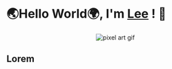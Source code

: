 # 🌏Hello World🌍, I'm [Lee](https://ludacris2g.github.io/) ! 🗿

<div style="text-align: center;">
  <img src="https://64.media.tumblr.com/4c989428ba947bc4966e07e76d36bd28/118ec01107834a73-07/s1280x1920/fdb109b146e112c17776b4198d1fa61396b951e0.gifv" alt="pixel art gif" style="max-width: 100%;">
</div>

## Lorem
